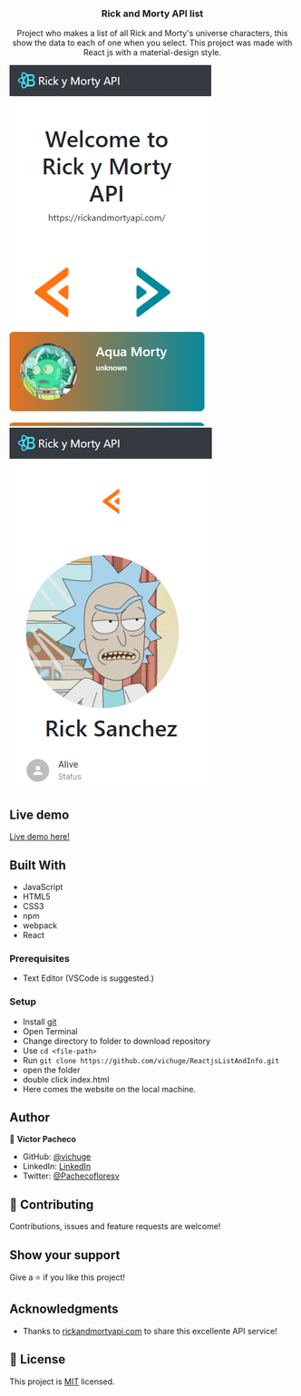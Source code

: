 <h3 align="center">Rick and Morty API list</h3>


<p align="center">Project who makes a list of all Rick and Morty's universe characters, this show the data to each of one when you select. This project was made with React js with a material-design style.</p>

![screenshot2](/screenshots/Screenshot_2.png)
![screenshot3](/screenshots/Screenshot_3.png)

## Live demo

[Live demo here!](https://vichuge.github.io/ReactjsListAndInfo/)

## Built With

- JavaScript
- HTML5
- CSS3
- npm
- webpack
- React

### Prerequisites

- Text Editor (VSCode is suggested.)

### Setup

- Install [git](https://git-scm.com/downloads)
- Open Terminal
- Change directory to folder to download repository
- Use `cd <file-path>`
- Run `git clone https://github.com/vichuge/ReactjsListAndInfo.git`
- open the folder
- double click index.html
- Here comes the website on the local machine.

## Author

👤 **Victor Pacheco**

- GitHub: [@vichuge](https://github.com/vichuge)
- LinkedIn: [LinkedIn](https://www.linkedin.com/in/victor-pacheco-7946aab2/)
- Twitter: [@Pachecofloresv](https://twitter.com/Pachecofloresv)


## 🤝 Contributing

Contributions, issues and feature requests are welcome! 


## Show your support

Give a ⭐️ if you like this project!

## Acknowledgments

- Thanks to [rickandmortyapi.com](https://rickandmortyapi.com/) to share this excellente API service!


## 📝 License

This project is [MIT](./LICENSE) licensed.